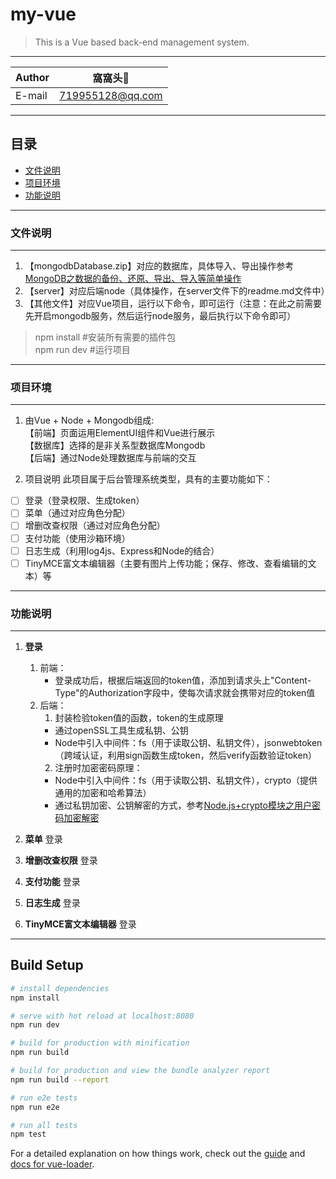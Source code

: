 # my-vue
> This is a Vue based back-end management system.  

****
	
|Author|窩窩头:panda_face:|
|---|---
|E-mail|719955128@qq.com


****
## 目录
* [文件说明](#文件说明)
* [项目环境](#项目环境)
* [功能说明](#功能说明)


*****
### 文件说明
------
1. 【mongodbDatabase.zip】对应的数据库，具体导入、导出操作参考[MongoDB之数据的备份、还原、导出、导入等简单操作](https://blog.csdn.net/weixin_42512937/article/details/102498644 "Mongodb数据库操作")
2. 【server】对应后端node（具体操作，在server文件下的readme.md文件中）
3. 【其他文件】对应Vue项目，运行以下命令，即可运行（注意：在此之前需要先开启mongodb服务，然后运行node服务，最后执行以下命令即可）
> npm install   #安装所有需要的插件包  
npm run dev     #运行项目
  
  
*****
### 项目环境
-----
1. 由Vue + Node + Mongodb组成:  
  【前端】页面运用ElementUI组件和Vue进行展示  
  【数据库】选择的是非关系型数据库Mongodb  
  【后端】通过Node处理数据库与前端的交互  

2. 项目说明
  此项目属于后台管理系统类型，具有的主要功能如下：  
  - [ ] 登录（登录权限、生成token）
  - [ ] 菜单（通过对应角色分配）
  - [ ] 增删改查权限（通过对应角色分配）
  - [ ] 支付功能（使用沙箱环境）
  - [ ] 日志生成（利用log4js、Express和Node的结合）
  - [ ] TinyMCE富文本编辑器（主要有图片上传功能；保存、修改、查看编辑的文本）等

*****
### 功能说明
-----
1. **登录**
   1. 前端：  
      * 登录成功后，根据后端返回的token值，添加到请求头上"Content-Type"的Authorization字段中，使每次请求就会携带对应的token值   
   2. 后端： 
      1. 封装检验token值的函数，token的生成原理    
        * 通过openSSL工具生成私钥、公钥  
        * Node中引入中间件：fs（用于读取公钥、私钥文件），jsonwebtoken（跨域认证，利用sign函数生成token，然后verify函数验证token）
      2. 注册时加密密码原理：
        * Node中引入中间件：fs（用于读取公钥、私钥文件），crypto（提供通用的加密和哈希算法）  
        * 通过私钥加密、公钥解密的方式，参考[Node.js+crypto模块之用户密码加密解密](https://blog.csdn.net/weixin_42512937/article/details/100739890)

2. **菜单**
登录

3. **增删改查权限**
登录

4. **支付功能**
登录

5. **日志生成**
登录

6. **TinyMCE富文本编辑器**
登录


******

## Build Setup

``` bash
# install dependencies
npm install

# serve with hot reload at localhost:8080
npm run dev

# build for production with minification
npm run build

# build for production and view the bundle analyzer report
npm run build --report

# run e2e tests
npm run e2e

# run all tests
npm test
```

For a detailed explanation on how things work, check out the [guide](http://vuejs-templates.github.io/webpack/) and [docs for vue-loader](http://vuejs.github.io/vue-loader).
